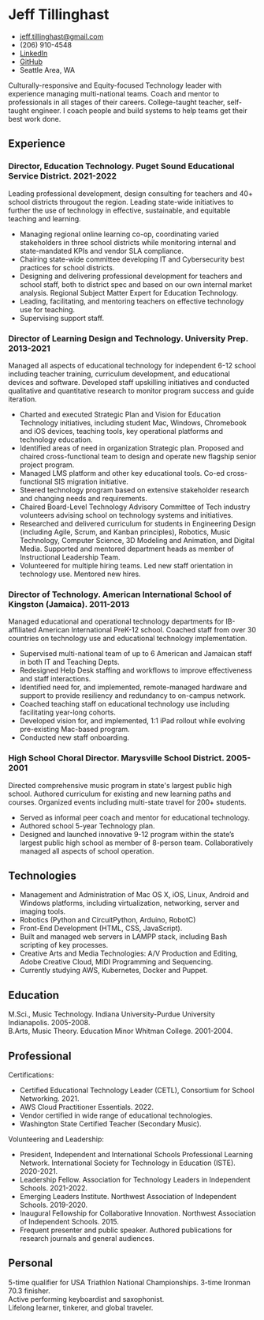 <!-- The (first) h1 will be used as the <title> of the HTML page -->
# Jeff Tillinghast

<!-- The unordered list immediately after the h1 will be formatted on a single
line. It is intended to be used for contact details -->
- <jeff.tillinghast@gmail.com>
- (206) 910-4548
- [LinkedIn](https://www.linkedin.com/in/jeff-tillinghast-512a1637/)
- [GitHub](https://www.github.com/jeff-tillinghast)
- Seattle Area, WA

<!-- The paragraph after the h1 and ul and before the first h2 is optional. It
is intended to be used for a short summary. -->
Culturally-responsive and Equity-focused Technology leader with experience managing multi-national teams. Coach and mentor to professionals in all stages of their careers. College-taught teacher, self-taught engineer. I coach people and build systems to help teams get their best work done.

## Experience

<!-- You have to wrap the "left" and "right" half of these headings in spans by
hand -->
### <span>Director, Education Technology. Puget Sound Educational Service District.</span> <span>2021-2022</span>

Leading professional development, design consulting for teachers and 40+ school districts througout the region. Leading state-wide initiatives to further the use of technology in effective, sustainable, and equitable teaching and learning.  
 - Managing regional online learning co-op, coordinating varied stakeholders in three school districts while monitoring internal and state-mandated KPIs and vendor SLA compliance.
 - Chairing state-wide committee developing IT and Cybersecurity best practices for school districts.
 - Designing and delivering professional development for teachers and school staff, both to district spec and based on our own internal market analysis. Regional Subject Matter Expert for Education Technology.
 - Leading, facilitating, and mentoring teachers on effective technology use for teaching.
 - Supervising support staff.

### <span>Director of Learning Design and Technology. University Prep.</span> <span>2013-2021</span>
Managed all aspects of educational technology for independent 6-12 school including teacher training, curriculum development, and educational devices and software. Developed staff upskilling initiatives and conducted qualitative and quantitative research to monitor program success and guide iteration.  
 - Charted and executed Strategic Plan and Vision for Education Technology initiatives, including student Mac, Windows, Chromebook and iOS devices, teaching tools, key operational platforms and technology education.
 - Identified areas of need in organization Strategic plan. Proposed and chaired cross-functional team to design and operate new flagship senior project program.
 - Managed LMS platform and other key educational tools. Co-ed cross-functional SIS migration initiative.
 - Steered technology program based on extensive stakeholder research and changing needs and requirements.
 - Chaired Board-Level Technology Advisory Committee of Tech industry volunteers advising school on technology systems and initiatives.
 - Researched and delivered curriculum for students in Engineering Design (including Agile, Scrum, and	Kanban principles), Robotics, Music Technology, Computer Science, 3D Modeling and Animation, and Digital Media. Supported and mentored department heads as member of Instructional Leadership Team.
 - Volunteered for multiple hiring teams. Led new staff orientation in technology use. Mentored new hires.

### <span>Director of Technology. American International School of Kingston (Jamaica). </span> <span>2011-2013</span>
Managed educational and operational technology departments for IB-affiliated American International PreK-12 school. Coached staff from over 30 countries on technology use and educational technology implementation.  
 - Supervised multi-national team of up to 6 American and Jamaican staff in both IT and Teaching Depts.
 - Redesigned Help Desk staffing and workflows to improve effectiveness and staff interactions.
 - Identified need for, and implemented, remote-managed hardware and support to provide resiliency and 			redundancy to on-campus network.
 - Coached teaching staff on educational technology use including facilitating year-long cohorts.
 - Developed vision for, and implemented, 1:1 iPad rollout while evolving pre-existing Mac-based program.
 - Conducted new staff onboarding.

### <span>High School Choral Director. Marysville School District.</span> <span>2005-2001
Directed comprehensive music program in state's largest public high school. Authored curriculum for existing and new learning paths and courses. Organized events including multi-state travel for 200+ students.  
 - Served as informal peer coach and mentor for educational technology.
 - Authored school 5-year Technology plan.
 - Designed and launched innovative 9-12 program within the state’s largest public high school as member of	8-person team. Collaboratively managed all aspects of school operation.
 
## Technologies

 - Management and Administration of Mac OS X, iOS, Linux, Android and Windows platforms, including virtualization, networking, server and imaging tools. 
 - Robotics (Python and CircuitPython, Arduino, RobotC)
 - Front-End Development (HTML, CSS,  JavaScript). 
 - Built and managed web servers in LAMPP stack, including Bash scripting of key processes.
 - Creative Arts and Media Technologies: A/V Production and Editing, Adobe Creative Cloud, MIDI Programming and Sequencing.
 - Currently studying AWS, Kubernetes, Docker and Puppet.

## Education
 <span>M.Sci., Music Technology.</span> <span>Indiana University-Purdue University Indianapolis.</span> <span>2005-2008.</span>  
 <span>B.Arts, Music Theory. Education Minor</span> <span>Whitman College.</span> <span>2001-2004.</span>
 
## Professional
Certifications:
 - Certified Educational Technology Leader (CETL), Consortium for School Networking. 2021.
 - AWS Cloud Practitioner Essentials. 2022.
 - Vendor certified in wide range of educational technologies.
 - Washington State Certified Teacher (Secondary Music).  
	
Volunteering and Leadership:
 - President, Independent and International Schools Professional Learning Network. International Society for Technology in Education (ISTE). 2020-2021.
 - Leadership Fellow. Association for Technology Leaders in Independent Schools. 2021-2022.
 - Emerging Leaders Institute. Northwest Association of Independent Schools. 2019-2020.	
 - Inaugural Fellowship for Collaborative Innovation. Northwest Association of Independent Schools. 2015.
 - Frequent presenter and public speaker. Authored publications for research journals and general audiences.

## Personal
5-time qualifier for USA Triathlon National Championships. 3-time Ironman 70.3 finisher.  
Active performing keyboardist and saxophonist.  
Lifelong learner, tinkerer, and global traveler.
